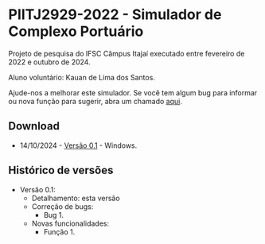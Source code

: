 # PIITJ2929-2022 - Simulador de Complexo Portuário

Projeto de pesquisa do IFSC Câmpus Itajaí executado entre fevereiro de 2022 e outubro de 2024.

Aluno voluntário: Kauan de Lima dos Santos.

Ajude-nos a melhorar este simulador. Se você tem algum bug para informar ou nova função para sugerir, abra um chamado [aqui](https://github.com/sergiopetrovcic/PIITJ2929-2022/issues).

## Download

- 14/10/2024 - [Versão 0.1](www.petrovcic.com.br) - Windows.

## Histórico de versões

- Versão 0.1:
  - Detalhamento: esta versão  
  - Correção de bugs:
    - Bug 1.
  - Novas funcionalidades:
    - Função 1.
